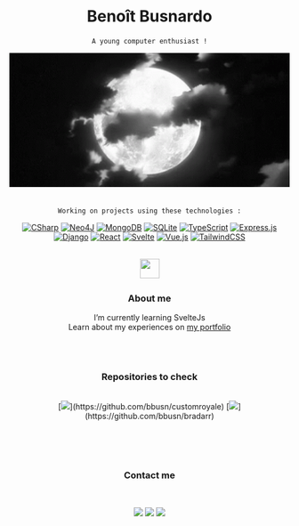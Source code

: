 <div align="center">

# **Benoît Busnardo**
```
A young computer enthusiast !
```


<img src="https://github.com/bbusn/bbusn/blob/main/banner.gif" width="1000">
<br><br>


```
Working on projects using these technologies :
```


[![CSharp](https://img.shields.io/badge/C%20-Sharp-%2338B2AC.svg?logo=csharp&logoColor=white)](#) [![Neo4J](https://img.shields.io/badge/Neo4j-008CC1?logo=neo4j&logoColor=white)](#) [![MongoDB](https://img.shields.io/badge/MongoDB-%234ea94b.svg?logo=mongodb&logoColor=white)](#) [![SQLite](https://img.shields.io/badge/SQLite-%2307405e.svg?logo=sqlite&logoColor=white)](#) [![TypeScript](https://img.shields.io/badge/TypeScript-3178C6?logo=typescript&logoColor=fff)](#) [![Express.js](https://img.shields.io/badge/Express.js-%23404d59.svg?logo=express&logoColor=%2361DAFB)](#) [![Django](https://img.shields.io/badge/Django-%23092E20.svg?logo=django&logoColor=white)](#) [![React](https://img.shields.io/badge/React-%2320232a.svg?logo=react&logoColor=%2361DAFB)](#) [![Svelte](https://img.shields.io/badge/Svelte-%23f1413d.svg?logo=svelte&logoColor=white)](#) [![Vue.js](https://img.shields.io/badge/Vue.js-4FC08D?logo=vuedotjs&logoColor=fff)](#) [![TailwindCSS](https://img.shields.io/badge/Tailwind%20CSS-%2338B2AC.svg?logo=tailwind-css&logoColor=white)](#)

<br>
<img src="https://cultofthepartyparrot.com/parrots/hd/moonwalkingparrot.gif" width="35" height="35"/>

### About me

I’m currently learning SvelteJs<br>
Learn about my experiences on [my portfolio](https://benoitbusnardo.fr/)

<br><br>

### Repositories to check
<br>
[<img src="https://img.shields.io/badge/customroyale-%23436fd4.svg?logo=csharp&logoColor=white" height="15">](https://github.com/bbusn/customroyale) 
[<img src="https://img.shields.io/badge/bradarr-%23f19e39.svg?logo=csharp&logoColor=white" height="15">](https://github.com/bbusn/bradarr)


<br><br><br>

### Contact me
<br>

[<img src="https://user-images.githubusercontent.com/74038190/235294012-0a55e343-37ad-4b0f-924f-c8431d9d2483.gif" width="30">](https://www.linkedin.com/in/benoit-busnardo/)                 [<img src="https://user-images.githubusercontent.com/74038190/235294013-a33e5c43-a01c-43f6-b44d-a406d8b4ab75.gif" width="30">](https://www.instagram.com/benoit.busnardo/)                 [<img src="https://user-images.githubusercontent.com/74038190/235294015-47144047-25ab-417c-af1b-6746820a20ff.gif" width="30">](https://discordapp.com/users/316978000895672332)

</div>

<br><br>
